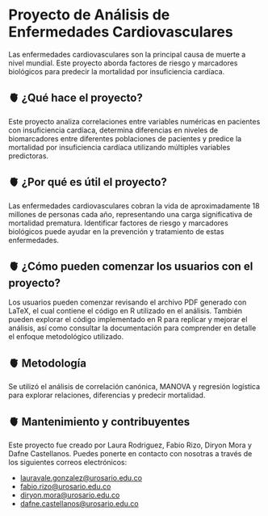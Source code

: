 # Proyecto de Análisis de Enfermedades Cardiovasculares

Las enfermedades cardiovasculares son la principal causa de muerte a nivel mundial. Este proyecto aborda factores de riesgo y marcadores biológicos para predecir la mortalidad por insuficiencia cardíaca.

## 🫀 ¿Qué hace el proyecto?

Este proyecto analiza correlaciones entre variables numéricas en pacientes con insuficiencia cardíaca, determina diferencias en niveles de biomarcadores entre diferentes poblaciones de pacientes y predice la mortalidad por insuficiencia cardíaca utilizando múltiples variables predictoras.

## 🫀 ¿Por qué es útil el proyecto?

Las enfermedades cardiovasculares cobran la vida de aproximadamente 18 millones de personas cada año, representando una carga significativa de mortalidad prematura. Identificar factores de riesgo y marcadores biológicos puede ayudar en la prevención y tratamiento de estas enfermedades.

## 🫀 ¿Cómo pueden comenzar los usuarios con el proyecto?

Los usuarios pueden comenzar revisando el archivo PDF generado con LaTeX, el cual contiene el código en R utilizado en el análisis. También pueden explorar el código implementado en R para replicar y mejorar el análisis, así como consultar la documentación para comprender en detalle el enfoque metodológico utilizado.

## 🫀 Metodología

Se utilizó el análisis de correlación canónica, MANOVA y regresión logística para explorar relaciones, diferencias y predecir mortalidad.

## 🫀 Mantenimiento y contribuyentes

Este proyecto fue creado por Laura Rodriguez, Fabio Rizo, Diryon Mora y Dafne Castellanos. Puedes ponerte en contacto con nosotras a través de los siguientes correos electrónicos:
- lauravale.gonzalez@urosario.edu.co
- fabio.rizo@urosario.edu.co
- diryon.mora@urosario.edu.co
- dafne.castellanos@urosario.edu.co
